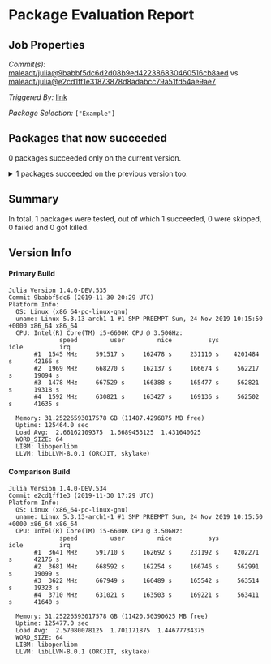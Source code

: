 # Package Evaluation Report

## Job Properties

*Commit(s):* [maleadt/julia@9babbf5dc6d2d08b9ed422386830460516cb8aed](https://github.com/maleadt/julia/commit/9babbf5dc6d2d08b9ed422386830460516cb8aed) vs [maleadt/julia@e2cd1ff1e31873878d8adabcc79a51fd54ae9ae7](https://github.com/maleadt/julia/commit/e2cd1ff1e31873878d8adabcc79a51fd54ae9ae7)

*Triggered By:* [link](https://www.test.com)

*Package Selection:* `["Example"]`

## Packages that now succeeded

0 packages succeeded only on the current version.

<details><summary>1 packages succeeded on the previous version too.</summary>
<p>

- Example v0.5.3: testing [was successful](logs/Example/1.4.0-DEV-9babbf5dc6.log)
</p>
</details>


## Summary

In total, 1 packages were tested, out of which 1 succeeded, 0 were skipped, 0 failed and 0 got killed.


## Version Info

#### Primary Build

```
Julia Version 1.4.0-DEV.535
Commit 9babbf5dc6 (2019-11-30 20:29 UTC)
Platform Info:
  OS: Linux (x86_64-pc-linux-gnu)
  uname: Linux 5.3.13-arch1-1 #1 SMP PREEMPT Sun, 24 Nov 2019 10:15:50 +0000 x86_64 x86_64
  CPU: Intel(R) Core(TM) i5-6600K CPU @ 3.50GHz: 
              speed         user         nice          sys         idle          irq
       #1  1545 MHz     591517 s     162478 s     231110 s    4201484 s      42166 s
       #2  1969 MHz     668270 s     162137 s     166674 s     562217 s      19094 s
       #3  1478 MHz     667529 s     166388 s     165477 s     562821 s      19318 s
       #4  1592 MHz     630821 s     163427 s     169136 s     562502 s      41635 s
       
  Memory: 31.25226593017578 GB (11487.4296875 MB free)
  Uptime: 125464.0 sec
  Load Avg:  2.66162109375  1.6689453125  1.431640625
  WORD_SIZE: 64
  LIBM: libopenlibm
  LLVM: libLLVM-8.0.1 (ORCJIT, skylake)

```

#### Comparison Build

```
Julia Version 1.4.0-DEV.534
Commit e2cd1ff1e3 (2019-11-30 17:29 UTC)
Platform Info:
  OS: Linux (x86_64-pc-linux-gnu)
  uname: Linux 5.3.13-arch1-1 #1 SMP PREEMPT Sun, 24 Nov 2019 10:15:50 +0000 x86_64 x86_64
  CPU: Intel(R) Core(TM) i5-6600K CPU @ 3.50GHz: 
              speed         user         nice          sys         idle          irq
       #1  3641 MHz     591710 s     162692 s     231192 s    4202271 s      42176 s
       #2  3681 MHz     668592 s     162254 s     166746 s     562991 s      19099 s
       #3  3622 MHz     667949 s     166489 s     165542 s     563514 s      19323 s
       #4  3710 MHz     631021 s     163503 s     169221 s     563411 s      41640 s
       
  Memory: 31.25226593017578 GB (11420.50390625 MB free)
  Uptime: 125477.0 sec
  Load Avg:  2.57080078125  1.701171875  1.44677734375
  WORD_SIZE: 64
  LIBM: libopenlibm
  LLVM: libLLVM-8.0.1 (ORCJIT, skylake)

```
<!-- Generated on 2019-12-04T08:55:50.074 -->

